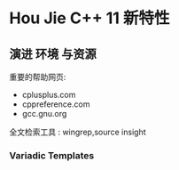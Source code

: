 # Hou Jie C++ 11 新特性

## 演进 环境 与资源

重要的帮助网页:
- cplusplus.com
- cppreference.com
- gcc.gnu.org

全文检索工具 : wingrep,source insight

### Variadic Templates

